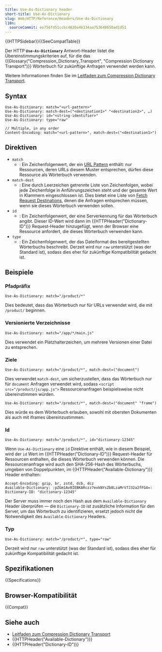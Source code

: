 ```yaml
---
title: Use-As-Dictionary header
short-title: Use-As-Dictionary
slug: Web/HTTP/Reference/Headers/Use-As-Dictionary
l10n:
  sourceCommit: ee756fd51ccbc4820a4b334aa753648650ad1d51
---
```


{{HTTPSidebar}}{{SeeCompatTable}}

Der HTTP **`Use-As-Dictionary`** Antwort-Header listet die Übereinstimmungskriterien auf, für die das {{Glossary("Compression_Dictionary_Transport", "Compression Dictionary Transport")}} Wörterbuch für zukünftige Anfragen verwendet werden kann.

Weitere Informationen finden Sie im [Leitfaden zum Compression Dictionary Transport](/de/docs/Web/HTTP/Guides/Compression_dictionary_transport).

## Syntax

```http
Use-As-Dictionary: match="<url-pattern>"
Use-As-Dictionary: match-dest=("<destination1>" "<destination2>", …)
Use-As-Dictionary: id="<string-identifier>"
Use-As-Dictionary: type="raw"

// Multiple, in any order
Content-Encoding: match="<url-pattern>", match-dest=("<destination1>")
```

## Direktiven

- `match`
  - : Ein Zeichenfolgenwert, der ein [URL Pattern](/de/docs/Web/API/URL_Pattern_API) enthält: nur Ressourcen, deren URLs diesem Muster entsprechen, dürfen diese Ressource als Wörterbuch verwenden.
- `match-dest`
  - : Eine durch Leerzeichen getrennte Liste von Zeichenfolgen, wobei jede Zeichenfolge in Anführungszeichen steht und der gesamte Wert in Klammern eingeschlossen ist. Dies bietet eine Liste von [Fetch Request Destinations](/de/docs/Web/API/Request/destination), denen die Anfragen entsprechen müssen, wenn sie dieses Wörterbuch verwenden sollen.
- `id`
  - : Ein Zeichenfolgenwert, der eine Serverkennung für das Wörterbuch angibt. Dieser ID-Wert wird dann im {{HTTPHeader("Dictionary-ID")}} Request-Header hinzugefügt, wenn der Browser eine Ressource anfordert, die dieses Wörterbuch verwenden kann.
- `type`
  - : Ein Zeichenfolgenwert, der das Dateiformat des bereitgestellten Wörterbuchs beschreibt. Derzeit wird nur `raw` unterstützt (was der Standard ist), sodass dies eher für zukünftige Kompatibilität gedacht ist.

## Beispiele

### Pfadpräfix

```http
Use-As-Dictionary: match="/product/*"
```

Dies bedeutet, dass das Wörterbuch nur für URLs verwendet wird, die mit `/product/` beginnen.

### Versionierte Verzeichnisse

```http
Use-As-Dictionary: match="/app/*/main.js"
```

Dies verwendet ein Platzhalterzeichen, um mehrere Versionen einer Datei zu entsprechen.

### Ziele

```http
Use-As-Dictionary: match="/product/*", match-dest=("document")
```

Dies verwendet `match-dest`, um sicherzustellen, dass das Wörterbuch nur für `document` Anfragen verwendet wird, sodass `<script src="/product/js/app.js">` Ressourcenanfragen beispielsweise nicht übereinstimmen würden.

```http
Use-As-Dictionary: match="/product/*", match-dest=("document" "frame")
```

Dies würde es dem Wörterbuch erlauben, sowohl mit obersten Dokumenten als auch mit iframes übereinzustimmen.

### Id

```http
Use-As-Dictionary: match="/product/*", id="dictionary-12345"
```

Wenn `Use-As-Dictionary` eine `id` Direktive enthält, wie in diesem Beispiel, wird der `id` Wert im {{HTTPHeader("Dictionary-ID")}} Request-Header für Ressourcen enthalten, die dieses Wörterbuch verwenden können. Die Ressourcenanfrage wird auch den SHA-256-Hash des Wörterbuchs, umgeben von Doppelpunkten, im {{HTTPHeader("Available-Dictionary")}} Header enthalten:

```http
Accept-Encoding: gzip, br, zstd, dcb, dcz
Available-Dictionary: :pZGm1Av0IEBKARczz7exkNYsZb8LzaMrV7J32a2fFG4=:
Dictionary-ID: "dictionary-12345"
```

Der Server muss immer noch den Hash aus dem `Available-Dictionary` Header überprüfen — die `Dictionary-ID` ist zusätzliche Information für den Server, um das Wörterbuch zu identifizieren, ersetzt jedoch nicht die Notwendigkeit des `Available-Dictionary` Headers.

### Typ

```http
Use-As-Dictionary: match="/product/*", type="raw"
```

Derzeit wird nur `raw` unterstützt (was der Standard ist), sodass dies eher für zukünftige Kompatibilität gedacht ist.

## Spezifikationen

{{Specifications}}

## Browser-Kompatibilität

{{Compat}}

## Siehe auch

- [Leitfaden zum Compression Dictionary Transport](/de/docs/Web/HTTP/Guides/Compression_dictionary_transport)
- {{HTTPHeader("Available-Dictionary")}}
- {{HTTPHeader("Dictionary-ID")}}
